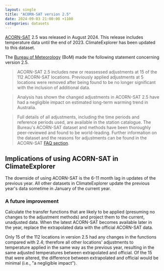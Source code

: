 ```yaml
---
layout: single
title: "ACORN-SAT version 2.5"
date: 2024-09-03 21:00:00 +1100
categories: datasets
---
```

[ACORN-SAT](http://www.bom.gov.au/climate/data/acorn-sat/) 2.5 was released in August 2024. This release includes temperature data until the end of 2023. ClimateExplorer has been updated to this dataset.

The [Bureau of Meteorology](http://www.bom.gov.au/) (BoM) made the following statement concerning version 2.5.

> ACORN-SAT 2.5 includes new or reassessed adjustments at 15 of the 112 ACORN-SAT locations. Previously applied adjustments at 5 locations were removed after being found to be no longer significant with the inclusion of additional data.

> Analysis has shown the changed adjustments in ACORN-SAT 2.5 have had a negligible impact on estimated long-term warming trend in Australia.

> Full details of all adjustments, including the time periods and reference periods used, are available in the station catalogue. The Bureau's ACORN-SAT dataset and methods have been thoroughly peer-reviewed and found to be world-leading. Further information on the dataset and the reasons for adjustments can be found in the ACORN-SAT [FAQ section](http://www.bom.gov.au/climate/data/acorn-sat/#tabs=FAQs).

## Implications of using ACORN-SAT in ClimateExplorer

The downside of using ACORN-SAT is the 6-11 month lag in updates of the previous year. All other datasets in ClimateExplorer update the previous year's data sometime in January of the current year.

### A future improvement

Calculate the transfer functions that are likely to be applied (presuming no changes to the adjustment methods) and project them to the current, unadjusted data. When the latest ACORN-SAT becomes available later in the year, replace the extrapolated data with the official ACORN-SAT data.

Only 15 of the 112 locations in version 2.5 had any changes in the functions compared with 2.4; therefore all other locations' adjustments to temperature applied in the same way as the previous year, resulting in the same adjusted temperatures between extrapolated and official. Of the 15 that were altered, the difference between extrapolated and official would be minimal (i.e., "a negligible impact").